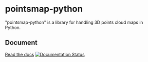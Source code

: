 # pointsmap-python

"pointsmap-python" is a library for handling 3D points cloud maps in Python.

## Document

[Read the docs](https://pointsmap-python.readthedocs.io/ja/latest/) [![Documentation Status](https://readthedocs.org/projects/pointsmap-python/badge/?version=latest)](https://pointsmap-python.readthedocs.io/ja/latest/?badge=latest)
